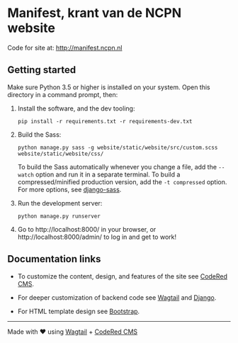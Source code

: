 # Manifest, krant van de NCPN website

Code for site at: http://manifest.ncpn.nl


## Getting started

Make sure Python 3.5 or higher is installed on your system.
Open this directory in a command prompt, then:

1. Install the software, and the dev tooling:
   ```
   pip install -r requirements.txt -r requirements-dev.txt
   ```

2. Build the Sass:
   ```
   python manage.py sass -g website/static/website/src/custom.scss website/static/website/css/
   ```

   To build the Sass automatically whenever you change a file, add the `--watch`
   option and run it in a separate terminal. To build a compressed/minified
   production version, add the `-t compressed` option. For more options, see
   [django-sass](https://github.com/coderedcorp/django-sass/).

3. Run the development server:
   ```
   python manage.py runserver
   ```

4. Go to http://localhost:8000/ in your browser, or http://localhost:8000/admin/
   to log in and get to work!


## Documentation links

* To customize the content, design, and features of the site see
  [CodeRed CMS](https://docs.coderedcorp.com/cms/).

* For deeper customization of backend code see
  [Wagtail](http://docs.wagtail.io/) and
  [Django](https://docs.djangoproject.com/).

* For HTML template design see [Bootstrap](https://getbootstrap.com/).

---

Made with ♥ using [Wagtail](https://wagtail.io/) +
[CodeRed CMS](https://www.coderedcorp.com/cms/)

